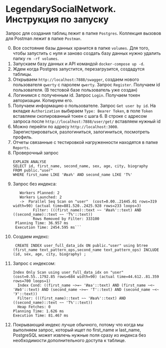 # LegendarySocialNetwork. Инструкция по запуску

Запрос для создания таблиц лежит в папке `Postgres`.
Коллекция вызовов для Postman лежит в папке `Postman`.

0. Все состояние базы данных хранится в папке `volumes`. Для того, чтобы запустить с нуля и заново создать базу данных нужно удалить папку `rm -rf volumes`.
1. Запускаем базу данных и API командой `docker-compose up -d`.
2. Ждем когда Postgres запустится, перезагрузится, создадутся таблицы.
3. Открываем `http://localhost:7888/swagger`, создаем нового пользователя `qwerty` с паролем `qwerty`. Запрос `Register`. Получаем id пользователя. (В тестовой базе пользователь уже создан)
4. Логинимся с полученным id. Запрос `Login`. Получаем токен авторизации. Копируем его.
5. Получаем информацию о пользователе. Запрос `Get user by id`. На вкладке `Authorization` выбираем `Type: Bearer Token`, в поле `Token` вставляем скопированный токен с шага 6. В строке с адресом запроса после `http://localhost:7888/user/get/` вставляем нужный id
7. Можно перейти по адресу `http://localhost:3000`. Зарегистрироваться, разлогиниться, залогиниться, посмотреть профиль.
8. Отчеты связанные с тестировкой нагруженности находятся в папке `Reports`.
9. Проверочный запрос 
    ```
    EXPLAIN ANALYSE
    SELECT id, first_name, second_name, sex, age, city, biography
    FROM public."user"
    WHERE first_name LIKE 'Ива%' AND second_name LIKE 'Т%'
    ```
10. Запрос без индекса:
    ``` Gather  (cost=1000.00..22521.61 rows=766 width=90) (actual time=904.236..2454.411 rows=700 loops=1)
       Workers Planned: 2
       Workers Launched: 2
       ->  Parallel Seq Scan on "user"  (cost=0.00..21445.01 rows=319 width=90) (actual time=881.520..2425.928 rows=233 loops=3)
             Filter: (((first_name)::text ~~ 'Ива%'::text) AND ((second_name)::text ~~ 'Т%'::text))
             Rows Removed by Filter: 333100
     Planning Time: 36.957 ms
     Execution Time: 2454.595 ms```
11. Создаем индекс: 
    ```
     CREATE INDEX user_full_data_idx ON public."user" using btree (first_name text_pattern_ops,second_name text_pattern_ops) INCLUDE (id, sex, age, city, biography) ;
    ```
12. Запрос с индексом:
     ```
    Index Only Scan using user_full_data_idx on "user"  (cost=0.55..1792.85 rows=684 width=90) (actual time=44.612..81.359 rows=700 loops=1)
       Index Cond: ((first_name ~>=~ 'Ива'::text) AND (first_name ~<~ 'Ивб'::text) AND (second_name ~>=~ 'Т'::text) AND (second_name ~<~ 'У'::text))
       Filter: (((first_name)::text ~~ 'Ива%'::text) AND ((second_name)::text ~~ 'Т%'::text))
       Heap Fetches: 0
     Planning Time: 1.626 ms
     Execution Time: 81.467 ms
     ```
 13. Покрывающий индекс лучше обычного, потому что когда мы выполняем запрос, который ищет по first_name и last_name, PostgreSQL может извлечь нужные поля сразу из индекса        без необходимости дополнительного доступа к таблице.    

